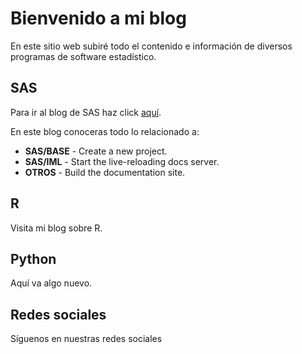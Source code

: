 # Bienvenido a mi blog

En este sitio web subiré todo el contenido e información de diversos programas de software estadístico.

## SAS

Para ir al blog de SAS haz click [aquí](sas/intro_sas/index.html).

En este blog conoceras todo lo relacionado a:

* **SAS/BASE** - Create a new project.
* **SAS/IML** - Start the live-reloading docs server.
* **OTROS** - Build the documentation site.

## R

Visita mi blog sobre R.

## Python

Aquí va algo nuevo.

## Redes sociales

Síguenos en nuestras redes sociales
